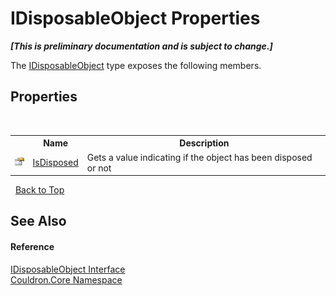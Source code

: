 # IDisposableObject Properties
 _**\[This is preliminary documentation and is subject to change.\]**_

The <a href="T_Couldron_Core_IDisposableObject">IDisposableObject</a> type exposes the following members.


## Properties
&nbsp;<table><tr><th></th><th>Name</th><th>Description</th></tr><tr><td>![Public property](media/pubproperty.gif "Public property")</td><td><a href="P_Couldron_Core_IDisposableObject_IsDisposed">IsDisposed</a></td><td>
Gets a value indicating if the object has been disposed or not</td></tr></table>&nbsp;
<a href="#idisposableobject-properties">Back to Top</a>

## See Also


#### Reference
<a href="T_Couldron_Core_IDisposableObject">IDisposableObject Interface</a><br /><a href="N_Couldron_Core">Couldron.Core Namespace</a><br />